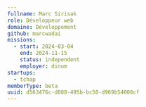 ```yaml
---
fullname: Marc Sirisak
role: Développeur web
domaine: Développement
github: marcwadai
missions:
  - start: 2024-03-04
    end: 2024-11-15
    status: independent
    employer: dinum
startups:
  - tchap
memberType: beta
uuid: d563476c-d088-495b-bc50-d969b54008cf
---
```

